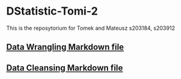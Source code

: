# DStatistic-Tomi-2
This is the reposytorium for Tomek and Mateusz
s203184, s203912
## [Data Wrangling Markdown file](DataWrangling.md)
## [Data Cleansing Markdown file](DataCleansing.md)